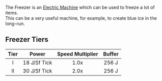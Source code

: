 The Freezer is an [Electric Machine](https://github.com/Slimefun/Slimefun4/wiki/Electric-Machines) which can be used to freeze a lot of items.  
This can be a very useful machine, for example, to create blue ice in the long-run.

## Freezer Tiers

| Tier |     Power    | Speed Multiplier | Buffer |
| :--: | :----------: | :--------------: | :----: |
| I    | 18 J/Sf Tick | 1.0x             | 256 J  |
| II   | 30 J/Sf Tick | 2.0x             | 256 J  |
